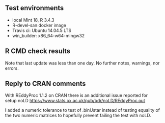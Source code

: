 ## Test environments

* local Mint 18, R 3.4.3
* R-devel-san docker image
* Travis ci: Ubuntu 14.04.5 LTS 
* win_builder: x86_64-w64-mingw32

## R CMD check results
Note that last update was less than one day.
No further notes, warnings, nor errors.

## Reply to CRAN comments
With REddyProc 1.1.2 on CRAN there is an additional issue reported for setup noLD
https://www.stats.ox.ac.uk/pub/bdr/noLD/REddyProc.out

I added a numeric tolerance to test of .binUstar instead of testing equality of
the two numeric matrices to hopefully prevent failing the test with noLD.


